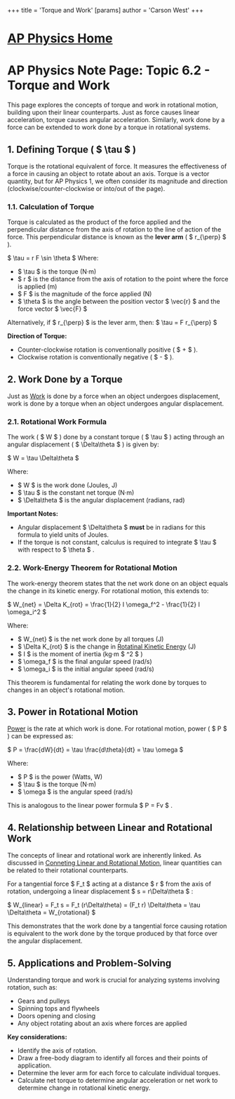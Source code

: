 +++
 title = 'Torque and Work'
[params]
	author = 'Carson West'
+++
# [AP Physics Home](./../ap-physics-home/)
# AP Physics Note Page: Topic 6.2 - Torque and Work

This page explores the concepts of torque and work in rotational motion, building upon their linear counterparts. Just as force causes linear acceleration, torque causes angular acceleration. Similarly, work done by a force can be extended to work done by a torque in rotational systems.

## 1. Defining Torque ( $ \tau $ )

Torque is the rotational equivalent of force. It measures the effectiveness of a force in causing an object to rotate about an axis. Torque is a vector quantity, but for AP Physics 1, we often consider its magnitude and direction (clockwise/counter-clockwise or into/out of the page).

### 1.1. Calculation of Torque

Torque is calculated as the product of the force applied and the perpendicular distance from the axis of rotation to the line of action of the force. This perpendicular distance is known as the **lever arm** ( $ r_{\perp} $ ).

 $ 
\tau = r F \sin \theta
 $ 
Where:
-  $ \tau $  is the torque (N·m)
-  $ r $  is the distance from the axis of rotation to the point where the force is applied (m)
-  $ F $  is the magnitude of the force applied (N)
-  $ \theta $  is the angle between the position vector  $ \vec{r} $  and the force vector  $ \vec{F} $ 

Alternatively, if  $ r_{\perp} $  is the lever arm, then:
 $ 
\tau = F r_{\perp}
 $ 

**Direction of Torque:**
- Counter-clockwise rotation is conventionally positive ( $ + $ ).
- Clockwise rotation is conventionally negative ( $ - $ ).

## 2. Work Done by a Torque

Just as [Work](./../work/) is done by a force when an object undergoes displacement, work is done by a torque when an object undergoes angular displacement.

### 2.1. Rotational Work Formula

The work ( $ W $ ) done by a constant torque ( $ \tau $ ) acting through an angular displacement ( $ \Delta\theta $ ) is given by:

 $ 
W = \tau \Delta\theta
 $ 

Where:
-  $ W $  is the work done (Joules, J)
-  $ \tau $  is the constant net torque (N·m)
-  $ \Delta\theta $  is the angular displacement (radians, rad)

**Important Notes:**
- Angular displacement  $ \Delta\theta $  **must** be in radians for this formula to yield units of Joules.
- If the torque is not constant, calculus is required to integrate  $ \tau $  with respect to  $ \theta $ .

### 2.2. Work-Energy Theorem for Rotational Motion

The work-energy theorem states that the net work done on an object equals the change in its kinetic energy. For rotational motion, this extends to:

 $ 
W_{net} = \Delta K_{rot} = \frac{1}{2} I \omega_f^2 - \frac{1}{2} I \omega_i^2
 $ 

Where:
-  $ W_{net} $  is the net work done by all torques (J)
-  $ \Delta K_{rot} $  is the change in [Rotatinal Kinetic Energy](./../rotatinal-kinetic-energy/) (J)
-  $ I $  is the moment of inertia (kg·m $ ^2 $ )
-  $ \omega_f $  is the final angular speed (rad/s)
-  $ \omega_i $  is the initial angular speed (rad/s)

This theorem is fundamental for relating the work done by torques to changes in an object's rotational motion.

## 3. Power in Rotational Motion

[Power](./../power/) is the rate at which work is done. For rotational motion, power ( $ P $ ) can be expressed as:

 $ 
P = \frac{dW}{dt} = \tau \frac{d\theta}{dt} = \tau \omega
 $ 

Where:
-  $ P $  is the power (Watts, W)
-  $ \tau $  is the torque (N·m)
-  $ \omega $  is the angular speed (rad/s)

This is analogous to the linear power formula  $ P = Fv $ .

## 4. Relationship between Linear and Rotational Work

The concepts of linear and rotational work are inherently linked. As discussed in [Conneting Linear and Rotational Motion](./../conneting-linear-and-rotational-motion/), linear quantities can be related to their rotational counterparts.

For a tangential force  $ F_t $  acting at a distance  $ r $  from the axis of rotation, undergoing a linear displacement  $ s = r\Delta\theta $ :

 $ 
W_{linear} = F_t s = F_t (r\Delta\theta) = (F_t r) \Delta\theta = \tau \Delta\theta = W_{rotational}
 $ 

This demonstrates that the work done by a tangential force causing rotation is equivalent to the work done by the torque produced by that force over the angular displacement.

## 5. Applications and Problem-Solving

Understanding torque and work is crucial for analyzing systems involving rotation, such as:
- Gears and pulleys
- Spinning tops and flywheels
- Doors opening and closing
- Any object rotating about an axis where forces are applied

**Key considerations:**
- Identify the axis of rotation.
- Draw a free-body diagram to identify all forces and their points of application.
- Determine the lever arm for each force to calculate individual torques.
- Calculate net torque to determine angular acceleration or net work to determine change in rotational kinetic energy.